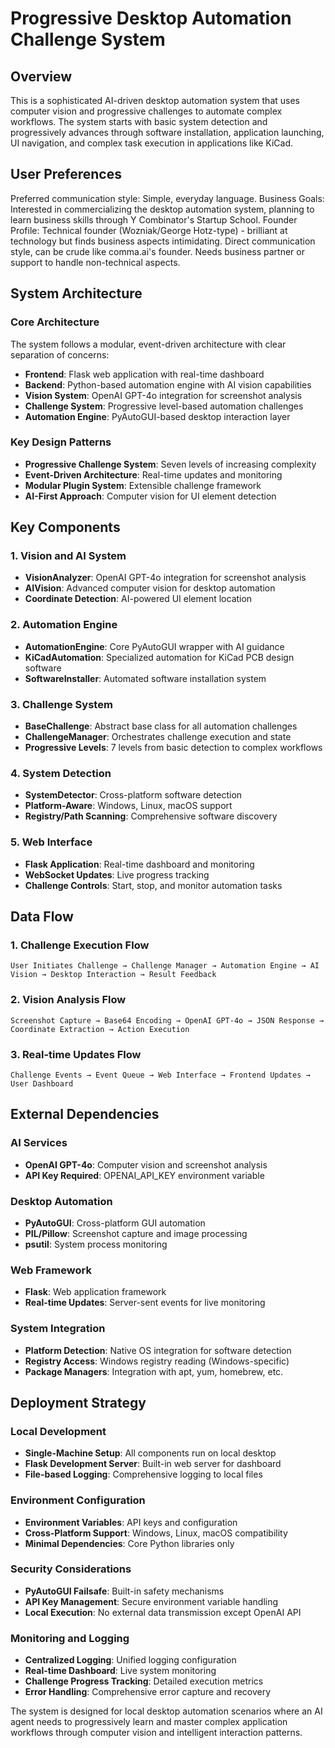 # Progressive Desktop Automation Challenge System

## Overview

This is a sophisticated AI-driven desktop automation system that uses computer vision and progressive challenges to automate complex workflows. The system starts with basic system detection and progressively advances through software installation, application launching, UI navigation, and complex task execution in applications like KiCad.

## User Preferences

Preferred communication style: Simple, everyday language.
Business Goals: Interested in commercializing the desktop automation system, planning to learn business skills through Y Combinator's Startup School.
Founder Profile: Technical founder (Wozniak/George Hotz-type) - brilliant at technology but finds business aspects intimidating. Direct communication style, can be crude like comma.ai's founder. Needs business partner or support to handle non-technical aspects.

## System Architecture

### Core Architecture
The system follows a modular, event-driven architecture with clear separation of concerns:

- **Frontend**: Flask web application with real-time dashboard
- **Backend**: Python-based automation engine with AI vision capabilities
- **Vision System**: OpenAI GPT-4o integration for screenshot analysis
- **Challenge System**: Progressive level-based automation challenges
- **Automation Engine**: PyAutoGUI-based desktop interaction layer

### Key Design Patterns
- **Progressive Challenge System**: Seven levels of increasing complexity
- **Event-Driven Architecture**: Real-time updates and monitoring
- **Modular Plugin System**: Extensible challenge framework
- **AI-First Approach**: Computer vision for UI element detection

## Key Components

### 1. Vision and AI System
- **VisionAnalyzer**: OpenAI GPT-4o integration for screenshot analysis
- **AIVision**: Advanced computer vision for desktop automation
- **Coordinate Detection**: AI-powered UI element location

### 2. Automation Engine
- **AutomationEngine**: Core PyAutoGUI wrapper with AI guidance
- **KiCadAutomation**: Specialized automation for KiCad PCB design software
- **SoftwareInstaller**: Automated software installation system

### 3. Challenge System
- **BaseChallenge**: Abstract base class for all automation challenges
- **ChallengeManager**: Orchestrates challenge execution and state
- **Progressive Levels**: 7 levels from basic detection to complex workflows

### 4. System Detection
- **SystemDetector**: Cross-platform software detection
- **Platform-Aware**: Windows, Linux, macOS support
- **Registry/Path Scanning**: Comprehensive software discovery

### 5. Web Interface
- **Flask Application**: Real-time dashboard and monitoring
- **WebSocket Updates**: Live progress tracking
- **Challenge Controls**: Start, stop, and monitor automation tasks

## Data Flow

### 1. Challenge Execution Flow
```
User Initiates Challenge → Challenge Manager → Automation Engine → AI Vision → Desktop Interaction → Result Feedback
```

### 2. Vision Analysis Flow
```
Screenshot Capture → Base64 Encoding → OpenAI GPT-4o → JSON Response → Coordinate Extraction → Action Execution
```

### 3. Real-time Updates Flow
```
Challenge Events → Event Queue → Web Interface → Frontend Updates → User Dashboard
```

## External Dependencies

### AI Services
- **OpenAI GPT-4o**: Computer vision and screenshot analysis
- **API Key Required**: OPENAI_API_KEY environment variable

### Desktop Automation
- **PyAutoGUI**: Cross-platform GUI automation
- **PIL/Pillow**: Screenshot capture and image processing
- **psutil**: System process monitoring

### Web Framework
- **Flask**: Web application framework
- **Real-time Updates**: Server-sent events for live monitoring

### System Integration
- **Platform Detection**: Native OS integration for software detection
- **Registry Access**: Windows registry reading (Windows-specific)
- **Package Managers**: Integration with apt, yum, homebrew, etc.

## Deployment Strategy

### Local Development
- **Single-Machine Setup**: All components run on local desktop
- **Flask Development Server**: Built-in web server for dashboard
- **File-based Logging**: Comprehensive logging to local files

### Environment Configuration
- **Environment Variables**: API keys and configuration
- **Cross-Platform Support**: Windows, Linux, macOS compatibility
- **Minimal Dependencies**: Core Python libraries only

### Security Considerations
- **PyAutoGUI Failsafe**: Built-in safety mechanisms
- **API Key Management**: Secure environment variable handling
- **Local Execution**: No external data transmission except OpenAI API

### Monitoring and Logging
- **Centralized Logging**: Unified logging configuration
- **Real-time Dashboard**: Live system monitoring
- **Challenge Progress Tracking**: Detailed execution metrics
- **Error Handling**: Comprehensive error capture and recovery

The system is designed for local desktop automation scenarios where an AI agent needs to progressively learn and master complex application workflows through computer vision and intelligent interaction patterns.